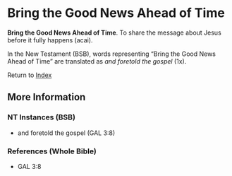 # Bring the Good News Ahead of Time
**Bring the Good News Ahead of Time**. 
To share the message about Jesus before it fully happens (acai). 




In the New Testament (BSB), words representing “Bring the Good News Ahead of Time” are translated as 
*and foretold the gospel* (1x). 


Return to [Index](00-Index.md)

## More Information

### NT Instances (BSB)

* and foretold the gospel (GAL 3:8)



### References (Whole Bible)

* GAL 3:8



